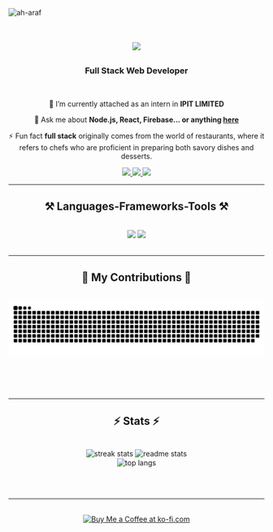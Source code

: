 <p align="left"> <img src="https://komarev.com/ghpvc/?username=jishan37&label=Profile%20views&color=0e75b6&style=flat" alt="ah-araf" /> </p>


<h1 align="center">
    <img src="https://readme-typing-svg.herokuapp.com/?font=Righteous&size=35&center=true&vCenter=true&width=500&height=70&duration=4000&lines=Hi+There!+👋;+I'm+Md.+Jishan+Ahmad+Shipu!;" />
</h1>

<h3 align="center">Full Stack Web Developer</h3>

<br/>

<div align="center">
 
 🔭 I’m currently attached as an intern in **IPIT LIMITED**

💬 Ask me about **Node.js, React, Firebase... or anything [here](https://github.com/jishan37/jishan37/issues)**

⚡ Fun fact **full stack** originally comes from the world of restaurants, where it refers to chefs who are proficient in preparing both savory dishes and desserts.

 </div>
 
<div align="center"> 
  <a href="mailto:mdjas005@gmail.com">
    <img src="https://img.shields.io/badge/Gmail-333333?style=for-the-badge&logo=gmail&logoColor=red" />
  </a>
  <a href="https://www.linkedin.com/in/md-jishan-ahmad-shipu-54767a220/" target="_blank">
    <img src="https://img.shields.io/badge/LinkedIn-0077B5?style=for-the-badge&logo=linkedin&logoColor=white" target="_blank" />
  </a>
  <a href="https://jishan37.github.io/new/" target="_blank">
     <img src="https://img.shields.io/badge/Portfolio-FF5722?style=for-the-badge&logo=todoist&logoColor=white" target="_blank" /> <!-- sqlite, safari, google-chrome are other good icon options -->
  </a>
</div>

 <hr/>
 
<h2 align="center">⚒️ Languages-Frameworks-Tools ⚒️</h2>
<br/>
<div align="center">
    <img src="https://skillicons.dev/icons?i=react,bootstrap,html,css,vite,vscode,idea,visualstudio,netlify,github,figma,tailwind,git,flutter" />
    <img src="https://skillicons.dev/icons?i=nodejs,python,javascript,typescript,express,firebase,mongodb,c,cpp,dart,java,mysql,postman" /><br>
</div>

<br/>
<hr/>

<div align="center">
  <h2>🐍 My Contributions 🐍</h2>
  <br>
  <img alt="snake eating my contributions" src="https://raw.githubusercontent.com/jishan37/jishan37/output/github-contribution-grid-snake.svg" />
  
  <br/><br/><br/>
</div>

<hr/>

<h2 align="center">⚡ Stats ⚡</h2>
<br>
<div align=center>
  <img width=390 src="https://github-readme-streak-stats-jishan37.vercel.app/?user=jishan37&count_private=true&theme=react&border_radius=10" alt="streak stats"/>
  <img width=390 src="https://github-readme-stats-jishan37.vercel.app/api?username=jishan37&count_private=true&show_icons=true&theme=react&rank_icon=github&border_radius=10" alt="readme stats" />
  <br/>
  <img width=325 align="center" src="https://github-readme-stats-jishan37.vercel.app/api/top-langs/?username=jishan37&hide=HTML&langs_count=8&layout=compact&theme=react&border_radius=10&size_weight=0.5&count_weight=0.5&exclude_repo=github-readme-stats" alt="top langs" />
</div>

<br/><br/>

<hr/>

<br/>

<div align="center">
<a href='https://ko-fi.com/V7V4RAK9C' target='_blank'><img height='64' style='border:0px;height:64px;' src='https://storage.ko-fi.com/cdn/kofi1.png?v=3' border='0' alt='Buy Me a Coffee at ko-fi.com' /></a>
</div>

<br/>
